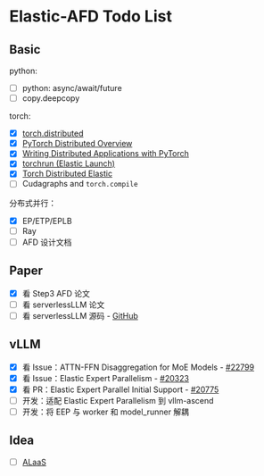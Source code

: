 # Elastic-AFD Todo List

## Basic

python:

- [ ] python: async/await/future
- [ ] copy.deepcopy

torch:

- [x] [torch.distributed](https://docs.pytorch.org/docs/stable/distributed.html)
- [x] [PyTorch Distributed Overview](https://docs.pytorch.org/tutorials/beginner/dist_overview.html)
- [x] [Writing Distributed Applications with PyTorch](https://docs.pytorch.org/tutorials/intermediate/dist_tuto.html)
- [x] [torchrun (Elastic Launch)](https://docs.pytorch.org/docs/stable/elastic/run.html)
- [x] [Torch Distributed Elastic](https://docs.pytorch.org/docs/stable/distributed.elastic.html)
- [ ] Cudagraphs and `torch.compile`

分布式并行：

- [x] EP/ETP/EPLB
- [ ] Ray
- [ ] AFD 设计文档

## Paper

- [x] 看 Step3 AFD 论文
- [ ] 看 serverlessLLM 论文
- [ ] 看 serverlessLLM 源码 - [GitHub](https://github.com/ServerlessLLM/ServerlessLLM)

## vLLM

- [x] 看 Issue：ATTN-FFN Disaggregation for MoE Models - [#22799](https://github.com/vllm-project/vllm/issues/22799)
- [x] 看 Issue：Elastic Expert Parallelism - [#20323](https://github.com/vllm-project/vllm/issues/20323)
- [x] 看 PR：Elastic Expert Parallel Initial Support - [#20775](https://github.com/vllm-project/vllm/pull/20775)
- [ ] 开发：适配 Elastic Expert Parallelism 到 vllm-ascend
- [ ] 开发：将 EEP 与 worker 和 model_runner 解耦

## Idea

- [ ] [ALaaS](https://github.com/HuaizhengZhang/Active-Learning-as-a-Service)
